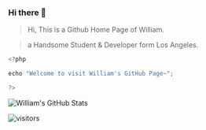### Hi there 👋
> Hi, This is a Github Home Page of William. 

> a Handsome Student & Developer form Los Angeles. 


```ts
<?php

echo "Welcome to visit William's GitHub Page~";

?>
```


![William's GitHub Stats](https://github-readme-stats.vercel.app/api?username=orangejx&show_icons=true&theme=vue-dark)

![visitors](https://visitor-badge.laobi.icu/badge?page_id=orangejx.orangejx.github)

<!--
**orangejx/orangejx** is a ✨ _special_ ✨ repository because its `README.md` (this file) appears on your GitHub profile.

Here are some ideas to get you started:

- 🔭 I’m currently working on ...
- 🌱 I’m currently learning ...
- 👯 I’m looking to collaborate on ...
- 🤔 I’m looking for help with ...
- 💬 Ask me about ...
- 📫 How to reach me: ...
- 😄 Pronouns: ...
- ⚡ Fun fact: ...
-->
